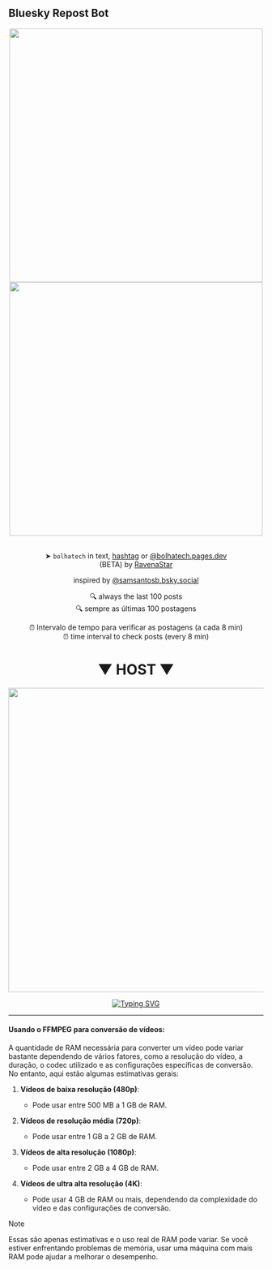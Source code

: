 ## Bluesky Repost Bot 
<div align="center">
<a href="https://docs.bsky.app/">
  <img src="https://i.imgur.com/8HGAasG.png" width="500">
</a>
  <br>
<a href="https://bsky.app/profile/bolhatech.pages.dev" >
  <img src="https://i.imgur.com/2B01blo.png" width="500">
</a>
<br> <br> 

➤ `bolhatech` in text, [hashtag](https://bsky.app/hashtag/bolhatech) or [@bolhatech.pages.dev](https://bsky.app/profile/bolhatech.pages.dev)<br>
(BETA) by [RavenaStar](https://bsky.app/profile/ravenastar.pages.dev)
 
 inspired by [@samsantosb.bsky.social](https://bsky.app/profile/samsantosb.bsky.social)

🔍 always the last 100 posts<br>
🔍 sempre as últimas 100 postagens

⏰ Intervalo de tempo para verificar as postagens (a cada 8 min)<br>
⏰ time interval to check posts (every 8 min)

<div align="center">

# ▼ HOST ▼

<a href="https://discloud.com">
  <img src="https://i.imgur.com/4DhswV6.png" width="600">
</a>

<a href="https://discloud.app"><img src="https://readme-typing-svg.demolab.com?font=Fira+Code&duration=600&pause=500&color=57F287&center=true&vCenter=true&multiline=true&width=200&height=60&lines=%E2%96%B2;CLIQUE+AQUI" alt="Typing SVG" /></a>

</div>
</div>

--- 

#### **Usando o FFMPEG para conversão de vídeos:**

A quantidade de RAM necessária para converter um vídeo pode variar bastante dependendo de vários fatores, como a resolução do vídeo, a duração, o codec utilizado e as configurações específicas de conversão. No entanto, aqui estão algumas estimativas gerais:

1. **Vídeos de baixa resolução (480p)**:
   - Pode usar entre 500 MB a 1 GB de RAM.

2. **Vídeos de resolução média (720p)**:
   - Pode usar entre 1 GB a 2 GB de RAM.

3. **Vídeos de alta resolução (1080p)**:
   - Pode usar entre 2 GB a 4 GB de RAM.

4. **Vídeos de ultra alta resolução (4K)**:
   - Pode usar 4 GB de RAM ou mais, dependendo da complexidade do vídeo e das configurações de conversão.
  
> [!NOTE]
> Essas são apenas estimativas e o uso real de RAM pode variar. Se você estiver enfrentando problemas de memória, usar uma máquina com mais RAM pode ajudar a melhorar o desempenho.
